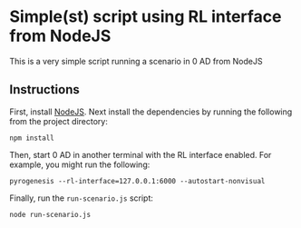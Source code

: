 # Simple(st) script using RL interface from NodeJS
This is a very simple script running a scenario in 0 AD from NodeJS

## Instructions
First, install [NodeJS](https://nodejs.org/en/download/). Next install the dependencies by running the following from the project directory:
```
npm install 
```

Then, start 0 AD in another terminal with the RL interface enabled. For example, you might run the following:
```
pyrogenesis --rl-interface=127.0.0.1:6000 --autostart-nonvisual
```

Finally, run the `run-scenario.js` script:
```
node run-scenario.js
```

